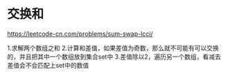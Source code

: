 # 交换和

https://leetcode-cn.com/problems/sum-swap-lcci/

1.求解两个数组之和
2.计算和差值，如果差值为奇数，那么就不可能有可以交换的，并且把其中一个数组放到集合set中
3.差值除以2，遍历另一个数组，看减去差值会不会匹配上set中的数值
